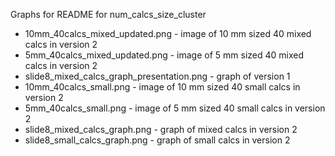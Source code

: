 Graphs for README for num_calcs_size_cluster


* 10mm_40calcs_mixed_updated.png - image of 10 mm sized 40 mixed calcs in version 2
* 5mm_40calcs_mixed_updated.png - image of 5 mm sized 40 mixed calcs in version 2
* slide8_mixed_calcs_graph_presentation.png - graph of version 1
* 10mm_40calcs_small.png - image of 10 mm sized 40 small calcs in version 2
* 5mm_40calcs_small.png - image of 5 mm sized 40 small calcs in version 2
* slide8_mixed_calcs_graph.png - graph of mixed calcs in version 2 
* slide8_small_calcs_graph.png - graph of small calcs in version 2

